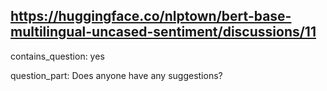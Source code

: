 ## https://huggingface.co/nlptown/bert-base-multilingual-uncased-sentiment/discussions/11

contains_question: yes

question_part: Does anyone have any suggestions?